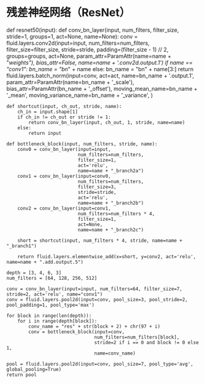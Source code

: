 # 残差神经网络（ResNet）
 def resnet50(input):
    def conv_bn_layer(input, num_filters, filter_size, stride=1, groups=1, act=None, name=None):
        conv = fluid.layers.conv2d(input=input,
                                   num_filters=num_filters,
                                   filter_size=filter_size,
                                   stride=stride,
                                   padding=(filter_size - 1) // 2,
                                   groups=groups,
                                   act=None,
                                   param_attr=ParamAttr(name=name + "_weights"),
                                   bias_attr=False,
                                   name=name + '.conv2d.output.1')
        if name == "conv1":
            bn_name = "bn_" + name
        else:
            bn_name = "bn" + name[3:]
        return fluid.layers.batch_norm(input=conv,
                                       act=act,
                                       name=bn_name + '.output.1',
                                       param_attr=ParamAttr(name=bn_name + '_scale'),
                                       bias_attr=ParamAttr(bn_name + '_offset'),
                                       moving_mean_name=bn_name + '_mean',
                                       moving_variance_name=bn_name + '_variance', )

    def shortcut(input, ch_out, stride, name):
        ch_in = input.shape[1]
        if ch_in != ch_out or stride != 1:
            return conv_bn_layer(input, ch_out, 1, stride, name=name)
        else:
            return input

    def bottleneck_block(input, num_filters, stride, name):
        conv0 = conv_bn_layer(input=input,
                              num_filters=num_filters,
                              filter_size=1,
                              act='relu',
                              name=name + "_branch2a")
        conv1 = conv_bn_layer(input=conv0,
                              num_filters=num_filters,
                              filter_size=3,
                              stride=stride,
                              act='relu',
                              name=name + "_branch2b")
        conv2 = conv_bn_layer(input=conv1,
                              num_filters=num_filters * 4,
                              filter_size=1,
                              act=None,
                              name=name + "_branch2c")

        short = shortcut(input, num_filters * 4, stride, name=name + "_branch1")

        return fluid.layers.elementwise_add(x=short, y=conv2, act='relu', name=name + ".add.output.5")

    depth = [3, 4, 6, 3]
    num_filters = [64, 128, 256, 512]

    conv = conv_bn_layer(input=input, num_filters=64, filter_size=7, stride=2, act='relu', name="conv1")
    conv = fluid.layers.pool2d(input=conv, pool_size=3, pool_stride=2, pool_padding=1, pool_type='max')

    for block in range(len(depth)):
        for i in range(depth[block]):
            conv_name = "res" + str(block + 2) + chr(97 + i)
            conv = bottleneck_block(input=conv,
                                    num_filters=num_filters[block],
                                    stride=2 if i == 0 and block != 0 else 1,
                                    name=conv_name)

    pool = fluid.layers.pool2d(input=conv, pool_size=7, pool_type='avg', global_pooling=True)
    return pool
